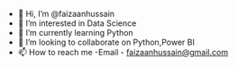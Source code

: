 - 👋 Hi, I’m @faizaanhussain
- 👀 I’m interested in Data Science
- 🌱 I’m currently learning Python
- 💞️ I’m looking to collaborate on Python,Power BI
- 📫 How to reach me -Email - faizaanhussain@gmail.com

<!---
faizaanhussain/faizaanhussain is a ✨ special ✨ repository because its `README.md` (this file) appears on your GitHub profile.
You can click the Preview link to take a look at your changes.
--->
